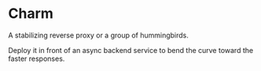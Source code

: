 # Charm
A stabilizing reverse proxy or a group of hummingbirds.

Deploy it in front of an async backend service to bend the curve toward the
faster responses.